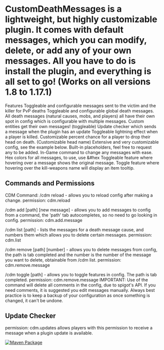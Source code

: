 # CustomDeathMessages is a lightweight, but highly customizable plugin. It comes with default messages, which you can modify, delete, or add any of your own messages. All you have to do is install the plugin, and everything is all set to go! (Works on all versions 1.8 to 1.17.1)

Features
Toggleable and configurable messages sent to the victim and the killer for PvP deaths
Toggleable and configurable global death messages.
All death messages (natural causes, mobs, and players) all have their own spot in config which is configurable with multiple messages.
Custom entities get their own messages! (toggleable)
Update checker which sends a message when the plugin has an update
Toggleable lightning effect when a player is killed.
Customizable percent chance for a player to drop their head on death. (Customizable head name)
Extensive and very customizable config, see the example below.
Built-in placeholders, feel free to request any to be added.
In-Game command to change any messages with ease.
Hex colors for all messages, to use, use &#hex
Toggleable feature where hovering over a message shows the original message.
Toggle feature where hovering over the kill-weapons name will display an item tooltip.

## Commands and Permissions

CDM Command:
/cdm reload - allows you to reload config after making a change.
permission: cdm.reload

/cdm add [path] [new message] - allows you to add messages to config from a command, the 'path' tab autocompletes, so no need to go looking in config.
permission: cdm.add.message

/cdm list [path] - lists the messages for a death message cause, and numbers them which allows you to delete certain messages.
permission: cdm.list

/cdm remove [path] [number] - allows you to delete messages from config, the path is tab completed and the number is the number of the message you want to delete, obtainable from /cdm list.
permission: cdm.remove.message

/cdm toggle [path] - allows you to toggle features in config. The path is tab completed.
permission: cdm.remove.message
IMPORTANT: Use of the command will delete all comments in the config, due to spigot's API. If you need comments, it is suggested you edit messages manually. Always best practice is to keep a backup of your configuration as once something is changed, it can't be undone.

## Update Checker
permission: cdm.updates
allows players with this permission to receive a message when a plugin update is available.

[![Maven Package](https://github.com/Legoman99573/CustomDeathMessages-1/actions/workflows/maven-publish.yml/badge.svg)](https://github.com/Legoman99573/CustomDeathMessages-1/actions/workflows/maven-publish.yml)
